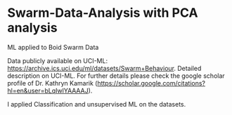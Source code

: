 # Swarm-Data-Analysis with PCA analysis
ML applied to Boid Swarm Data  

Data publicly available on UCI-ML: https://archive.ics.uci.edu/ml/datasets/Swarm+Behaviour. 
Detailed description on UCI-ML. For further details please check the google scholar profile of Dr. Kathryn Kamarik 
(https://scholar.google.com/citations?hl=en&user=bLqIwlYAAAAJ). 

I applied Classification and unsupervised ML on the datasets. 
